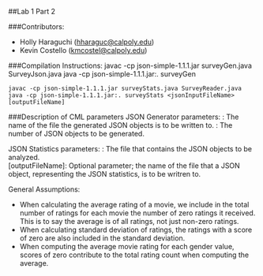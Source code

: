 ##Lab 1 Part 2

###Contributors: 
* Holly Haraguchi (hharaguc@calpoly.edu)
* Kevin Costello (kmcostel@calpoly.edu)

###Compilation Instructions:
    javac -cp json-simple-1.1.1.jar surveyGen.java SurveyJson.java
    java -cp json-simple-1.1.1.jar:. surveyGen <outputFileName> <numJsonObjects>

    javac -cp json-simple-1.1.1.jar surveyStats.java SurveyReader.java
    java -cp json-simple-1.1.1.jar:. surveyStats <jsonInputFileName> [outputFileName]

###Description of CML parameters
   JSON Generator parameters:
    <outputFileName>: The name of the file the generated JSON objects is to be written to.
    <numJsonObjects>: The number of JSON objects to be generated.

   JSON Statistics parameters:
    <jsonInputFileName>: The file that contains the JSON objects to be analyzed.    
    [outputFileName]: Optional parameter; the name of the file that a JSON object, representing 
                      the JSON statistics, is to be writren to.

General Assumptions:
* When calculating the average rating of a movie, we include in the total number of ratings for each movie the number of zero ratings it received. This is to say the average is of all ratings, not just non-zero ratings.
* When calculating standard deviation of ratings, the ratings with a score of zero are also included in the standard deviation.
* When computing the average movie rating for each gender value, scores of zero contribute to the total rating count when computing the average.
